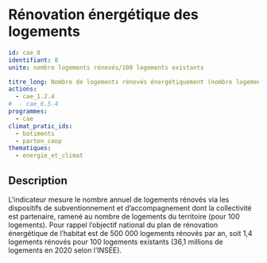 # Rénovation énergétique des logements
```yaml
id: cae_8
identifiant: 8
unite: nombre logements rénovés/100 logements existants

titre_long: Nombre de logements rénovés énergétiquement (nombre logements rénovés/100 logements existants)
actions:
  - cae_1.2.4
#  - cae_6.5.4
programmes:
  - cae
climat_pratic_ids:
  - batiments
  - parten_coop
thematiques:
  - energie_et_climat
```
## Description
L'indicateur mesure le nombre annuel de logements rénovés via les dispositifs de subventionnement et d’accompagnement dont la collectivité est partenaire, ramené au nombre de logements du territoire (pour 100 logements). 
Pour rappel l’objectif national du plan de rénovation énergétique de l’habitat est de 500 000 logements rénovés par an, soit 1,4 logements rénovés pour 100 logements existants (36,1 millions de logements en 2020 selon l’INSEE).
